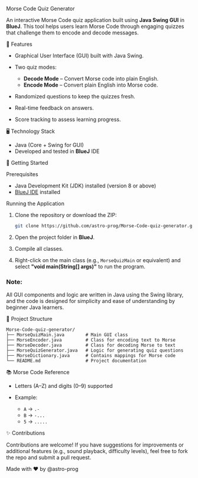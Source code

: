  Morse Code Quiz Generator

An interactive Morse Code quiz application built using **Java Swing GUI** in **BlueJ**. This tool helps users learn Morse Code through engaging quizzes that challenge them to encode and decode messages.

🧠 Features

* Graphical User Interface (GUI) built with Java Swing.
* Two quiz modes:

  * **Decode Mode** – Convert Morse code into plain English.
  * **Encode Mode** – Convert plain English into Morse code.
* Randomized questions to keep the quizzes fresh.
* Real-time feedback on answers.
* Score tracking to assess learning progress.

🖥️ Technology Stack

* Java (Core + Swing for GUI)
* Developed and tested in **BlueJ** IDE

 🚀 Getting Started

 Prerequisites

* Java Development Kit (JDK) installed (version 8 or above)
* [BlueJ IDE](https://bluej.org) installed

Running the Application

1. Clone the repository or download the ZIP:

   ```bash
   git clone https://github.com/astro-prog/Morse-Code-quiz-generator.git
   ```

2. Open the project folder in **BlueJ**.

3. Compile all classes.

4. Right-click on the main class (e.g., `MorseQuizMain` or equivalent) and select **"void main(String\[] args)"** to run the program.

### Note:

All GUI components and logic are written in Java using the Swing library, and the code is designed for simplicity and ease of understanding by beginner Java learners.

 📁 Project Structure

```
Morse-Code-quiz-generator/
├── MorseQuizMain.java        # Main GUI class
├── MorseEncoder.java         # Class for encoding text to Morse
├── MorseDecoder.java         # Class for decoding Morse to text
├── MorseQuizGenerator.java   # Logic for generating quiz questions
├── MorseDictionary.java      # Contains mappings for Morse code
└── README.md                 # Project documentation
```

 📚 Morse Code Reference

* Letters (A–Z) and digits (0–9) supported
* Example:

  * `A` → `.-`
  * `B` → `-...`
  * `5` → `.....`

✨ Contributions

Contributions are welcome! If you have suggestions for improvements or additional features (e.g., sound playback, difficulty levels), feel free to fork the repo and submit a pull request.

Made with &hearts; by @astro-prog
